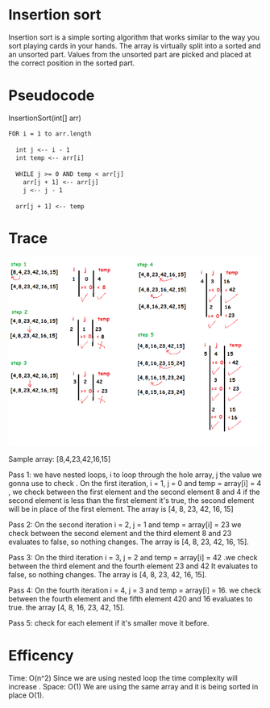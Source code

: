 # Insertion sort

Insertion sort is a simple sorting algorithm that works similar to the way you sort playing cards in your hands. The array is virtually split into a sorted and an unsorted part. Values from the unsorted part are picked and placed at the correct position in the sorted part.

# Pseudocode

  InsertionSort(int[] arr)
  
    FOR i = 1 to arr.length
    
      int j <-- i - 1
      int temp <-- arr[i]
      
      WHILE j >= 0 AND temp < arr[j]
        arr[j + 1] <-- arr[j]
        j <-- j - 1
        
      arr[j + 1] <-- temp

# Trace      


![blog](../../images/blogg.png)


Sample array: [8,4,23,42,16,15]

Pass 1: we have nested loops, i to loop through the hole array, j the value we gonna use to check . On the first iteration, i = 1, j = 0 and temp = array[i] = 4 , we check between the first element and the second element 8 and 4 if the second element is less than the first element it's true, the second element will be in place of the first element. The array is [4, 8, 23, 42, 16, 15]


Pass 2:
On the second iteration i = 2, j = 1 and temp = array[i] = 23
we check between the second element and the third element 8  and 23 evaluates to false, so nothing changes. The array is [4, 8, 23, 42, 16, 15].


Pass 3: On the third iteration i = 3, j = 2 and temp = array[i] = 42 .we check between the third element and the fourth element 23 and 42  It evaluates to false, so nothing changes. The array is [4, 8, 23, 42, 16, 15].


Pass 4: On the fourth iteration i = 4, j = 3 and temp = array[i] = 16. we check between the fourth element and the fifth element 420 and 16 evaluates to true. the array  [4, 8, 16, 23, 42, 15].


Pass 5: check for each element if it's smaller move it before. 



# Efficency
Time: O(n^2) Since we are using nested loop the time complexity will increase . 
Space: O(1) We are using the same array and it is being sorted in place O(1).
